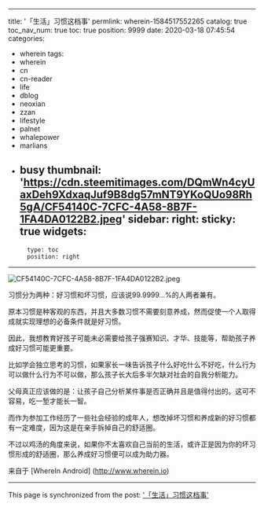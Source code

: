 
---
title: '「生活」习惯这档事'
permlink: wherein-1584517552265
catalog: true
toc_nav_num: true
toc: true
position: 9999
date: 2020-03-18 07:45:54
categories:
- wherein
tags:
- wherein
- cn
- cn-reader
- life
- dblog
- neoxian
- zzan
- lifestyle
- palnet
- whalepower
- marlians
- busy
thumbnail: 'https://cdn.steemitimages.com/DQmWn4cyUaxDeh9XdxaqJuf9B8dg57mNT9YKoQUo98Rh5gA/CF54140C-7CFC-4A58-8B7F-1FA4DA0122B2.jpeg'
sidebar:
    right:
        sticky: true
widgets:
    -
        type: toc
        position: right
---



![CF54140C-7CFC-4A58-8B7F-1FA4DA0122B2.jpeg](https://cdn.steemitimages.com/DQmWn4cyUaxDeh9XdxaqJuf9B8dg57mNT9YKoQUo98Rh5gA/CF54140C-7CFC-4A58-8B7F-1FA4DA0122B2.jpeg)

习惯分为两种：好习惯和坏习惯，应该说99.9999…%的人两者兼有。

原本习惯是种客观的东西，并且大多数习惯不需要刻意养成，然而促使一个人取得成就实现理想的必备条件就是好习惯。

因此，我想教育好孩子可能未必需要给孩子强赛知识、才华、技能等，帮助孩子养成好习惯可能更重要。

比如学会独立思考的习惯，如果家长一味告诉孩子什么好吃什么不好吃，什么行为可以做什么行为不可以做，那么孩子长大后多半欠缺对社会的自我分析能力。

父母真正应该做的是：让孩子自己分析某件事是否正确并且是值得付出的。这可不容易，吃一堑才能长一智。

而作为参加工作经历了一些社会经验的成年人，想改掉坏习惯和养成新的好习惯都有一定难度，因为这是在亲手拆掉自己的舒适圈。

不过以鸡汤的角度来说，如果你不太喜欢自己当前的生活，或许正是因为你的坏习惯形成的舒适圈，那么养成好习惯便可以成为助力器。

来自于 [WhereIn Android] (http://www.wherein.io)

- - -

This page is synchronized from the post: ['「生活」习惯这档事'](https://steemit.com/@mrspointm/wherein-1584517552265)
